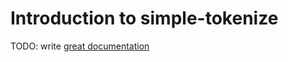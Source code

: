 # Introduction to simple-tokenize

TODO: write [great documentation](http://jacobian.org/writing/what-to-write/)

